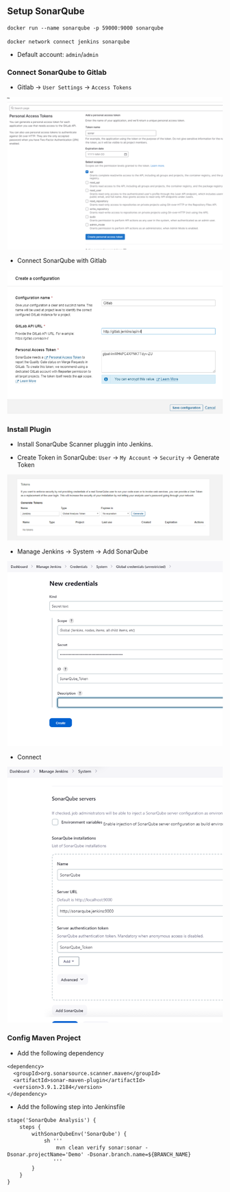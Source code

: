 
## Setup SonarQube

```
docker run --name sonarqube -p 59000:9000 sonarqube

docker network connect jenkins sonarqube
```

- Default account: `admin`/`admin`

### Connect SonarQube to Gitlab

- Gitlab -> `User Settings` -> `Access Tokens`

![image](../doc/Screenshot%202023-07-19%20205711.png)

- Connect SonarQube with Gitlab

![image](../doc/Screenshot%202023-07-19%20205950.png)


### Install Plugin

- Install SonarQube Scanner pluggin into Jenkins.

- Create Token in SonarQube: `User` -> `My Account` -> `Security` -> Generate Token

![image](../doc/Screenshot%202023-07-19%20201758.png)

- Manage Jenkins -> System -> Add SonarQube

![image](../doc/Screenshot%202023-07-19%20201923.png)

- Connect 

![image](../doc/Screenshot%202023-07-19%20202119.png)

### Config Maven Project

- Add the following dependency

```
<dependency>
  <groupId>org.sonarsource.scanner.maven</groupId>
  <artifactId>sonar-maven-plugin</artifactId>
  <version>3.9.1.2184</version>
</dependency>
```

- Add the following step into Jenkinsfile

```
stage('SonarQube Analysis') {
    steps {
        withSonarQubeEnv('SonarQube') {
            sh '''
                mvn clean verify sonar:sonar -Dsonar.projectName='Demo' -Dsonar.branch.name=${BRANCH_NAME}
               '''
        }
    }
}
```